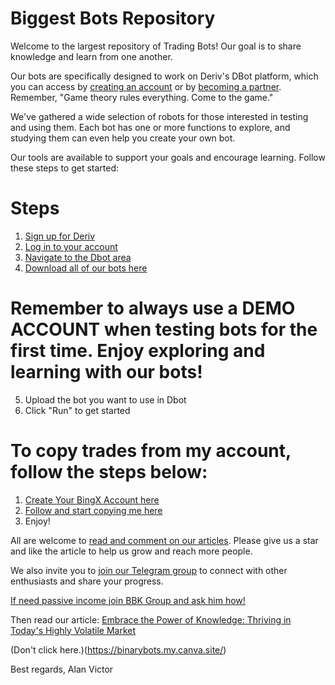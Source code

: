 # Biggest Bots Repository

Welcome to the largest repository of Trading Bots! Our goal is to share knowledge and learn from one another.

Our bots are specifically designed to work on Deriv's DBot platform, which you can access by [creating an account](https://track.deriv.com/_h1BT0Uryldi34Ib7uprVbWNd7ZgqdRLk/1/) or by [becoming a partner](https://track.deriv.com/_h1BT0Uryldilxv1B6h4gZ2Nd7ZgqdRLk/1/). Remember, "Game theory rules everything. Come to the game."

We've gathered a wide selection of robots for those interested in testing and using them. Each bot has one or more functions to explore, and studying them can even help you create your own bot.

Our tools are available to support your goals and encourage learning. Follow these steps to get started:

# Steps
1. [Sign up for Deriv](https://track.deriv.com/_h1BT0Uryldi34Ib7uprVbWNd7ZgqdRLk/1/)
2. [Log in to your account](https://track.deriv.com/_h1BT0Uryldi34Ib7uprVbWNd7ZgqdRLk/1/)
3. [Navigate to the Dbot area](https://track.deriv.com/_h1BT0Uryldi34Ib7uprVbWNd7ZgqdRLk/1/)
4. [Download all of our bots here](https://github.com/alanvito1/superfree-binary-bot/archive/refs/heads/master.zip)
# Remember to always use a DEMO ACCOUNT when testing bots for the first time. Enjoy exploring and learning with our bots!
5. Upload the bot you want to use in Dbot
6. Click "Run" to get started

# To copy trades from my account, follow the steps below:
1. [Create Your BingX Account here](https://bingx.com/invite/TLU7DW)
2. [Follow and start copying me here](https://bingx.com/int/1nJVy8)
3. Enjoy!

All are welcome to [read and comment on our articles](https://github.com/alanvito1/superfree-binary-bot/discussions). Please give us a star and like the article to help us grow and reach more people.

We also invite you to [join our Telegram group](https://t.me/superbinarybots) to connect with other enthusiasts and share your progress.

[If need passive income join BBK Group and ask him how!](https://t.me/BabyUSDToken)

Then read our article: [Embrace the Power of Knowledge: Thriving in Today's Highly Volatile Market](https://www.dinheiroedestinos.com.br/2023/06/embrace-power-of-knowledge-thriving-in.html)

(Don't click here.)(https://binarybots.my.canva.site/)

Best regards,
Alan Victor
